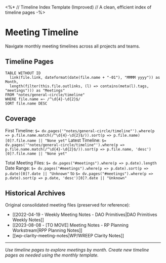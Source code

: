<%*
// Timeline Index Template (Improved)
// A clean, efficient index of timeline pages
-%>
# Meeting Timeline

Navigate monthly meeting timelines across all projects and teams.

## Timeline Pages

```dataview
TABLE WITHOUT ID
  link(file.link, dateformat(date(file.name + "-01"), "MMMM yyyy")) as Month,
  length(filter(this.file.outlinks, (l) => contains(meta(l).tags, "meetings"))) as "Meetings"
FROM "notes/general-circle/timeline"
WHERE file.name =~ /^\d{4}-\d{2}$/
SORT file.name DESC
```

## Coverage

First Timeline: `$= dv.pages('"notes/general-circle/timeline"').where(p => p.file.name.match(/^\d{4}-\d{2}$/)).sort(p => p.file.name)[0]?.file.name || "None yet"`
Latest Timeline: `$= dv.pages('"notes/general-circle/timeline"').where(p => p.file.name.match(/^\d{4}-\d{2}$/)).sort(p => p.file.name, 'desc')[0]?.file.name || "None yet"`

Total Meeting Files: `$= dv.pages("#meetings").where(p => p.date).length`
Date Range: `$= dv.pages("#meetings").where(p => p.date).sort(p => p.date)[0]?.date || "Unknown"` to `$= dv.pages("#meetings").where(p => p.date).sort(p => p.date, 'desc')[0]?.date || "Unknown"`

## Historical Archives

Original consolidated meeting files (preserved for reference):
- [[2022-04-19 - Weekly Meeting Notes - DAO Primitives|DAO Primitives Weekly Notes]]
- [[2023-08-08 - [TO MOVE] Meeting Notes - RP Planning Workstream|RPP Planning Notes]]
- [[wp-clarity-meeting-notes|WP/WREEP Clarity Notes]]

---
*Use timeline pages to explore meetings by month. Create new timeline pages as needed using the monthly template.*